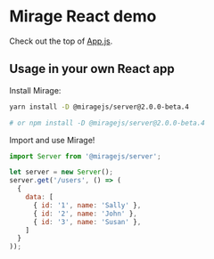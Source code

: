 # Mirage React demo

Check out the top of [App.js](https://github.com/miragejs/demos/blob/master/react/src/App.js).

## Usage in your own React app

Install Mirage:

```sh
yarn install -D @miragejs/server@2.0.0-beta.4

# or npm install -D @miragejs/server@2.0.0-beta.4
```

Import and use Mirage!

```js
import Server from '@miragejs/server';

let server = new Server();
server.get('/users', () => (
  {
    data: [
      { id: '1', name: 'Sally' },
      { id: '2', name: 'John' },
      { id: '3', name: 'Susan' },
    ]
  }
));
```
